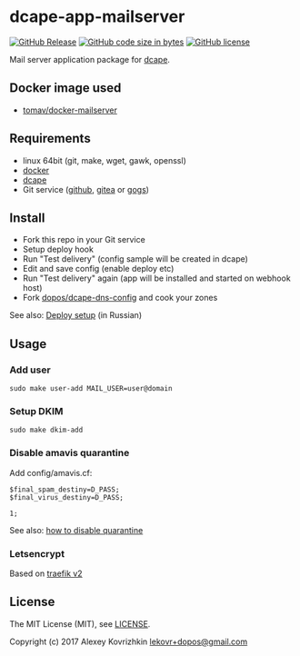# dcape-app-mailserver

[![GitHub Release][1]][2] [![GitHub code size in bytes][3]]() [![GitHub license][4]][5]

[1]: https://img.shields.io/github/release/dopos/dcape-app-mailserver.svg
[2]: https://github.com/dopos/dcape-app-mailserver/releases
[3]: https://img.shields.io/github/languages/code-size/dopos/dcape-app-mailserver.svg
[4]: https://img.shields.io/github/license/dopos/dcape-app-mailserver.svg
[5]: LICENSE

Mail server application package for [dcape](https://github.com/dopos/dcape).

## Docker image used

* [tomav/docker-mailserver](https://github.com/tomav/docker-mailserver)

## Requirements

* linux 64bit (git, make, wget, gawk, openssl)
* [docker](http://docker.io)
* [dcape](https://github.com/dopos/dcape)
* Git service ([github](https://github.com), [gitea](https://gitea.io) or [gogs](https://gogs.io))

## Install

* Fork this repo in your Git service
* Setup deploy hook
* Run "Test delivery" (config sample will be created in dcape)
* Edit and save config (enable deploy etc)
* Run "Test delivery" again (app will be installed and started on webhook host)
* Fork [dopos/dcape-dns-config](https://github/com/dopos/dcape-dns-config) and cook your zones

See also: [Deploy setup](https://github.com/dopos/dcape/blob/master/DEPLOY.md) (in Russian)

## Usage

### Add user

```
sudo make user-add MAIL_USER=user@domain
```

### Setup DKIM

```
sudo make dkim-add
```

### Disable amavis quarantine

Add config/amavis.cf:
```
$final_spam_destiny=D_PASS;
$final_virus_destiny=D_PASS;

1;
```
See also: [how to disable quarantine](https://serverfault.com/a/801054)

### Letsencrypt

Based on [traefik v2](https://github.com/tomav/docker-mailserver/wiki/Configure-SSL#traefik-v2)

## License

The MIT License (MIT), see [LICENSE](LICENSE).

Copyright (c) 2017 Alexey Kovrizhkin <lekovr+dopos@gmail.com>
